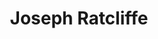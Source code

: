 ---
layout: page
title: Joseph Ratcliffe
description: PhD student
img: assets/img/people/joe_ratcliffe_profile.jpg
importance: 4
category: current
---
